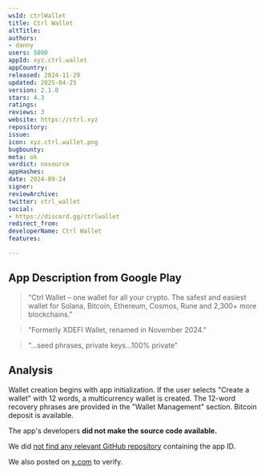 ```yaml
---
wsId: ctrlWallet
title: Ctrl Wallet
altTitle: 
authors:
- danny
users: 5000
appId: xyz.ctrl.wallet
appCountry: 
released: 2024-11-29
updated: 2025-04-25
version: 2.1.0
stars: 4.3
ratings: 
reviews: 3
website: https://ctrl.xyz
repository: 
issue: 
icon: xyz.ctrl.wallet.png
bugbounty: 
meta: ok
verdict: nosource
appHashes: 
date: 2024-09-24
signer: 
reviewArchive: 
twitter: ctrl_wallet
social:
- https://discord.gg/ctrlwallet
redirect_from: 
developerName: Ctrl Wallet
features: 

---
```


## App Description from Google Play

> "Ctrl Wallet – one wallet for all your crypto. The safest and easiest wallet for Solana, Bitcoin, Ethereum, Cosmos, Rune and 2,300+ more blockchains."

> "Formerly XDEFI Wallet, renamed in November 2024."

> "...seed phrases, private keys...100% private"

## Analysis 

Wallet creation begins with app initialization. If the user selects "Create a wallet" with 12 words, a multicurrency wallet is created. The 12-word recovery phrases are provided in the "Wallet Management" section. Bitcoin deposit is available. 

The app's developers **did not make the source code available.**

We did [not find any relevant GitHub repository](https://github.com/search?q=xyz.ctrl.wallet&type=code) containing the app ID.

We also posted on [x.com](https://x.com/dannybuntu/status/1900819210101813276) to verify.
